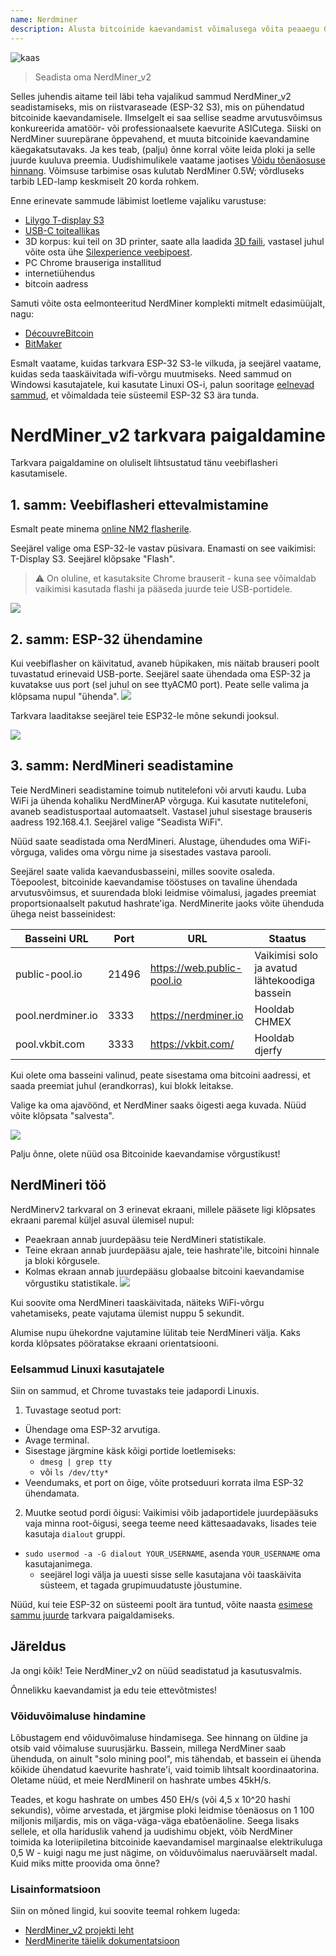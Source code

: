 ```yaml
---
name: Nerdminer
description: Alusta bitcoinide kaevandamist võimalusega võita peaaegu 0
---
```


![kaas](assets/cover.webp)

> Seadista oma NerdMiner_v2

Selles juhendis aitame teil läbi teha vajalikud sammud NerdMiner_v2 seadistamiseks, mis on riistvaraseade (ESP-32 S3), mis on pühendatud bitcoinide kaevandamisele.
Ilmselgelt ei saa sellise seadme arvutusvõimsus konkureerida amatöör- või professionaalsete kaevurite ASICutega. Siiski on NerdMiner suurepärane õppevahend, et muuta bitcoinide kaevandamine käegakatsutavaks. Ja kes teab, (palju) õnne korral võite leida ploki ja selle juurde kuuluva preemia. Uudishimulikele vaatame jaotises [Võidu tõenäosuse hinnang](#estimation-de-la-probabilite-de-gain). Võimsuse tarbimise osas kulutab NerdMiner 0.5W; võrdluseks tarbib LED-lamp keskmiselt 20 korda rohkem.

Enne erinevate sammude läbimist loetleme vajaliku varustuse:

- [Lilygo T-display S3](https://lilygo.cc/products/t-display-s3)
- [USB-C toiteallikas](https://amzn.eu/d/gIOot90)
- 3D korpus: kui teil on 3D printer, saate alla laadida [3D faili](https://www.printables.com/model/501547-nerdminer-v2-click-case-w-buttons), vastasel juhul võite osta ühe [Silexperience veebipoest](https://silexperience.company.site/NerdMiner_V2-p544379757).
- PC Chrome brauseriga installitud
- internetiühendus
- bitcoin aadress

Samuti võite osta eelmonteeritud NerdMiner komplekti mitmelt edasimüüjalt, nagu:

- [DécouvreBitcoin](https://shop.decouvrebitcoin.com/products/nerd-miner?_pos=1&_psq=nerd&_ss=e&_v=1.0)
- [BitMaker](https://bitronics.store/shop/)

Esmalt vaatame, kuidas tarkvara ESP-32 S3-le vilkuda, ja seejärel vaatame, kuidas seda taaskäivitada wifi-võrgu muutmiseks. Need sammud on Windowsi kasutajatele, kui kasutate Linuxi OS-i, palun sooritage [eelnevad sammud](#etapes-preliminaires-pour-utilisateurs-linux), et võimaldada teie süsteemil ESP-32 S3 ära tunda.

# NerdMiner_v2 tarkvara paigaldamine

Tarkvara paigaldamine on oluliselt lihtsustatud tänu veebiflasheri kasutamisele.

## 1. samm: Veebiflasheri ettevalmistamine

Esmalt peate minema [online NM2 flasherile](https://bitmaker-hub.github.io/diyflasher/).

Seejärel valige oma ESP-32-le vastav püsivara. Enamasti on see vaikimisi: T-Display S3. Seejärel klõpsake "Flash".

> ⚠️ On oluline, et kasutaksite Chrome brauserit - kuna see võimaldab vaikimisi kasutada flashi ja pääseda juurde teie USB-portidele.

![](assets/webflasher.webp)

## 2. samm: ESP-32 ühendamine

Kui veebiflasher on käivitatud, avaneb hüpikaken, mis näitab brauseri poolt tuvastatud erinevaid USB-porte.
Seejärel saate ühendada oma ESP-32 ja kuvatakse uus port (sel juhul on see ttyACM0 port). Peate selle valima ja klõpsama nupul "ühenda".
![](assets/flasher-port-serial.webp)

Tarkvara laaditakse seejärel teie ESP32-le mõne sekundi jooksul.

![](assets/NM2-sucessfully-installed.webp)

## 3. samm: NerdMineri seadistamine

Teie NerdMineri seadistamine toimub nutitelefoni või arvuti kaudu.
Luba WiFi ja ühenda kohaliku NerdMinerAP võrguga. Kui kasutate nutitelefoni, avaneb seadistusportaal automaatselt. Vastasel juhul sisestage brauseris aadress 192.168.4.1.
Seejärel valige "Seadista WiFi".

Nüüd saate seadistada oma NerdMineri.
Alustage, ühendudes oma WiFi-võrguga, valides oma võrgu nime ja sisestades vastava parooli.

Seejärel saate valida kaevandusbasseini, milles soovite osaleda. Tõepoolest, bitcoinide kaevandamise tööstuses on tavaline ühendada arvutusvõimsus, et suurendada bloki leidmise võimalusi, jagades preemiat proportsionaalselt pakutud hashrate'iga.
NerdMinerite jaoks võite ühenduda ühega neist basseinidest:

| Basseini URL      | Port  | URL                        | Staatus                                 |
| ----------------- | ----- | -------------------------- | --------------------------------------- |
| public-pool.io    | 21496 | https://web.public-pool.io | Vaikimisi solo ja avatud lähtekoodiga bassein |
| pool.nerdminer.io | 3333  | https://nerdminer.io       | Hooldab CHMEX                           |
| pool.vkbit.com    | 3333  | https://vkbit.com/         | Hooldab djerfy                          |

Kui olete oma basseini valinud, peate sisestama oma bitcoini aadressi, et saada preemiat juhul (erandkorras), kui blokk leitakse.

Valige ka oma ajavöönd, et NerdMiner saaks õigesti aega kuvada.
Nüüd võite klõpsata "salvesta".

![](assets/wifi-configuration.webp)

Palju õnne, olete nüüd osa Bitcoinide kaevandamise võrgustikust!

## NerdMineri töö

NerdMinerv2 tarkvaral on 3 erinevat ekraani, millele pääsete ligi klõpsates ekraani paremal küljel asuval ülemisel nupul:

- Peaekraan annab juurdepääsu teie NerdMineri statistikale.
- Teine ekraan annab juurdepääsu ajale, teie hashrate'ile, bitcoini hinnale ja bloki kõrgusele.
- Kolmas ekraan annab juurdepääsu globaalse bitcoini kaevandamise võrgustiku statistikale.
  ![](assets/NM2-screens.webp)

Kui soovite oma NerdMineri taaskäivitada, näiteks WiFi-võrgu vahetamiseks, peate vajutama ülemist nuppu 5 sekundit.

Alumise nupu ühekordne vajutamine lülitab teie NerdMineri välja. Kaks korda klõpsates pööratakse ekraani orientatsiooni.

### Eelsammud Linuxi kasutajatele

Siin on sammud, et Chrome tuvastaks teie jadapordi Linuxis.

1. Tuvastage seotud port:

- Ühendage oma ESP-32 arvutiga.
- Avage terminal.
- Sisestage järgmine käsk kõigi portide loetlemiseks:
  - `dmesg | grep tty`
  - või `ls /dev/tty*`
- Veendumaks, et port on õige, võite protseduuri korrata ilma ESP-32 ühendamata.

2. Muutke seotud pordi õigusi:
Vaikimisi võib jadaportidele juurdepääsuks vaja minna root-õigusi, seega teeme need kättesaadavaks, lisades teie kasutaja `dialout` gruppi.
- `sudo usermod -a -G dialout YOUR_USERNAME`, asenda `YOUR_USERNAME` oma kasutajanimega.
  - seejärel logi välja ja uuesti sisse selle kasutajana või taaskäivita süsteem, et tagada grupimuudatuste jõustumine.

Nüüd, kui teie ESP-32 on süsteemi poolt ära tuntud, võite naasta [esimese sammu juurde](#etape-1-preparation-du-webflasher) tarkvara paigaldamiseks.

## Järeldus

Ja ongi kõik! Teie NerdMiner_v2 on nüüd seadistatud ja kasutusvalmis.

Õnnelikku kaevandamist ja edu teie ettevõtmistes!

### Võiduvõimaluse hindamine

Lõbustagem end võiduvõimaluse hindamisega. See hinnang on üldine ja otsib vaid võimaluse suurusjärku.
Bassein, millega NerdMiner saab ühenduda, on ainult "solo mining pool", mis tähendab, et bassein ei ühenda kõikide ühendatud kaevurite hashrate'i, vaid toimib lihtsalt koordinaatorina.
Oletame nüüd, et meie NerdMineril on hashrate umbes 45kH/s.

Teades, et kogu hashrate on umbes 450 EH/s (või 4,5 x 10^20 hashi sekundis), võime arvestada, et järgmise ploki leidmise tõenäosus on 1 100 miljonis miljardis, mis on väga-väga-väga ebatõenäoline. Seega lisaks sellele, et olla hariduslik vahend ja uudishimu objekt, võib NerdMiner toimida ka loteriipiletina bitcoinide kaevandamisel marginaalse elektrikuluga 0,5 W - kuigi nagu me just nägime, on võiduvõimalus naeruväärselt madal. Kuid miks mitte proovida oma õnne?

### Lisainformatsioon

Siin on mõned lingid, kui soovite teemal rohkem lugeda:

- [NerdMiner_v2 projekti leht](http://github.com/BitMaker-hub/NerdMiner_v2)
- [NerdMinerite täielik dokumentatsioon](https://docs.bitwater.ch/nerd-miner-v2/)